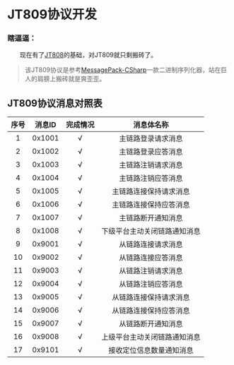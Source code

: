 # JT809协议开发

### 瞎逼逼：

&emsp;&emsp;现在有了[JT808](https://github.com/SmallChi/GPSPlatform/blob/master/JT808.md)的基础，对JT809就只剩搬砖了。

> 该JT809协议是参考[MessagePack-CSharp](https://github.com/neuecc/MessagePack-CSharp)一款二进制序列化器，站在巨人的肩膀上搬砖就是爽歪歪。

## JT809协议消息对照表

|序号|消息ID|完成情况|消息体名称|
|:------:|:------:|:------:|:------:|
|  1   | 0x1001  |  √  |	主链路登录请求消息	|  
|  2   | 0x1002  |  √  |	主链路登录应答消息	|  
|  3   | 0x1003  |  √  |	主链路注销请求消息	|  
|  4   | 0x1004  |  √  |	主链路注销应答消息	|  
|  5   | 0x1005  |  √	|	主链路连接保持请求消息  |
|  6   | 0x1006  |  √	|	主链路连接保持应答消息  |
|  7   | 0x1007  |  √	|	主链路断开通知消息  |
|  8   | 0x1008  |  √	|	下级平台主动关闭链路通知消息  |
|  9   | 0x9001  |  √	|	从链路连接请求消息  |
|  10  | 0x9002  |  √	|	从链路连接应答消息  |
|  11  | 0x9003  |  √	|	从链路注销请求消息  |
|  12  | 0x9004  |  √	|	从链路注销应答消息  |
|  13  | 0x9005  |  √	|	从链路连接保持请求消息  |
|  14  | 0x9006  |  √	|	从链路连接保持应答消息  |
|  15  | 0x9007  |  √	|	从链路断开通知消息  |
|  16  | 0x9008  |  √	|	上级平台主动关闭链路通知消息  |
|  17  | 0x9101  |  √	|	接收定位信息数量通知消息  |







